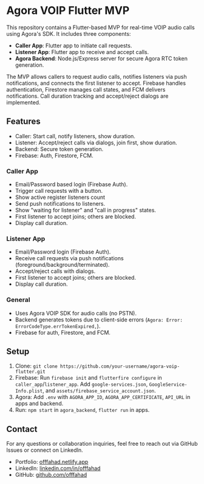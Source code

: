# Agora VOIP Flutter MVP

This repository contains a Flutter-based MVP for real-time VOIP audio calls using Agora's SDK. It includes three components:

- **Caller App**: Flutter app to initiate call requests.
- **Listener App**: Flutter app to receive and accept calls.
- **Agora Backend**: Node.js/Express server for secure Agora RTC token generation.

The MVP allows callers to request audio calls, notifies listeners via push notifications, and connects the first listener to accept. Firebase handles authentication, Firestore manages call states, and FCM delivers notifications. Call duration tracking and accept/reject dialogs are implemented.

## Features
- Caller: Start call, notify listeners, show duration.
- Listener: Accept/reject calls via dialogs, join first, show duration.
- Backend: Secure token generation.
- Firebase: Auth, Firestore, FCM.

### Caller App
- Email/Password based login (Firebase Auth).
- Trigger call requests with a button.
- Show active register listeners count 
- Send push notifications to listeners.
- Show "waiting for listener" and "call in progress" states.
- First listener to accept joins; others are blocked.
- Display call duration.

### Listener App
- Email/Password login (Firebase Auth).
- Receive call requests via push notifications (foreground/background/terminated).
- Accept/reject calls with dialogs.
- First listener to accept joins; others are blocked.
- Display call duration.

### General
- Uses Agora VOIP SDK for audio calls (no PSTN).
- Backend generates tokens due to client-side errors (`Agora: Error: ErrorCodeType.errTokenExpired,`).
- Firebase for auth, Firestore, and FCM.

## Setup
1. Clone: `git clone https://github.com/your-username/agora-voip-flutter.git`
2. Firebase: Run `firebase init` and `flutterfire configure` in `caller_app`/`listener_app`. Add `google-services.json`, `GoogleService-Info.plist`, and `assets/firebase_service_account.json`.
3. Agora: Add `.env` with `AGORA_APP_ID`, `AGORA_APP_CERTIFICATE`, `API_URL` in apps and backend.
4. Run: `npm start` in `agora_backend`, `flutter run` in apps.

## Contact

For any questions or collaboration inquiries, feel free to reach out via GitHub Issues or connect on LinkedIn.

- Portfolio: [offfahad.netlify.app](https://offfahad.netlify.app/)
- LinkedIn: [linkedin.com/in/offfahad](https://www.linkedin.com/in/offfahad)
- GitHub: [github.com/offfahad](https://github.com/offfahad)
  
